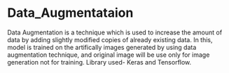 # Data_Augmentataion
Data Augmentation is a technique which is used to increase the amount of data by adding slightly modified copies of already existing data.
In this, model is trained on the artifically images generated by using data augmentation technique, and original image will be use only for image generation not for training.
Library used- Keras and Tensorflow.
